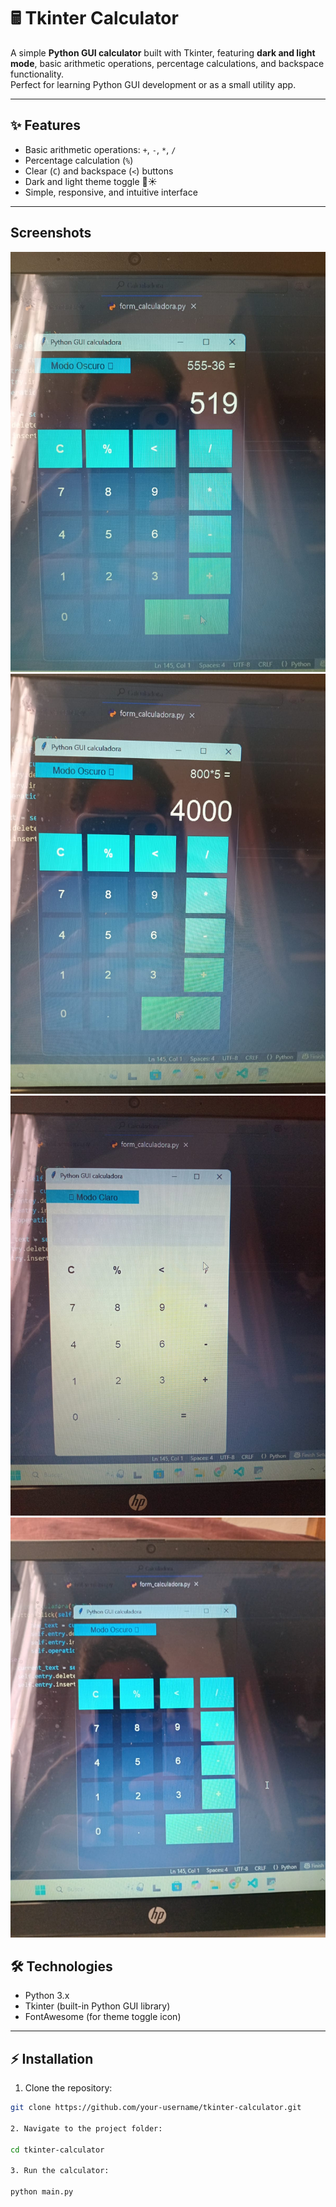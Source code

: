 # 🖩 Tkinter Calculator

A simple **Python GUI calculator** built with Tkinter, featuring **dark and light mode**, basic arithmetic operations, percentage calculations, and backspace functionality.  
Perfect for learning Python GUI development or as a small utility app.

---

## ✨ Features

- Basic arithmetic operations: `+`, `-`, `*`, `/`  
- Percentage calculation (`%`)  
- Clear (`C`) and backspace (`<`) buttons  
- Dark and light theme toggle 🌙☀️  
- Simple, responsive, and intuitive interface  

---

## Screenshots

![img1](imagenes/imagen_de_muestra1.jpeg)
![img2](imagenes/imagen_de_muestra2.jpeg)
![img3](imagenes/imagen_de_muestra3.jpeg)
![img4](imagenes/imagen_de_muestra4.jpeg)

## 🛠 Technologies

- Python 3.x  
- Tkinter (built-in Python GUI library)  
- FontAwesome (for theme toggle icon)  

---

## ⚡ Installation

1. Clone the repository:

```bash
git clone https://github.com/your-username/tkinter-calculator.git

2. Navigate to the project folder:

cd tkinter-calculator

3. Run the calculator:

python main.py

